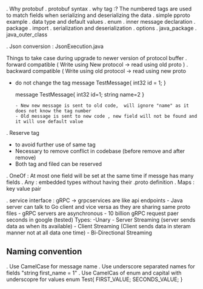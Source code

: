 . Why protobuf
. protobuf syntax
. why tag :? The numbered tags are used to match fields when serializing and deserializing the data 
. simple pproto example
. data type and default values
. enum
. inner message declaration
. package 
. import
. serialization and deserialization
. options
    . java_package
    . java_outer_class
    
. Json conversion  : JsonExecution.java

Things to take case during upgrade to newer version of protocol buffer
  . forward compatible ( Write using New protocol -> read using old proto )
  . backward compatible ( Write using old protocol -> read using new proto 
  
  - do not change the tag
          message TestMessage{
            int32 id = 1; 
          }
      
       message TestMessage{
          int32 id=1;
          string name=2 
        }
        
        - New new message is sent to old code,  will ignore "name" as it does not know the tag number
        - Old message is sent to new code , new field will not be found and it will use default value
        
        
. Reserve tag
  - to avoid further use of same tag
  - Necessary to remove conflict in codebase (before remove and after remove)
  - Both tag and filed can be reserved

. OneOf : At most one field will be set at the same time if messge has many fields
. Any : embedded types without having their .proto definition
. Maps : key value pair

. service interface : gRPC -> grpcservices are like api endpoints 
        - Java server can talk to Go client and vice versa as they are sharing same proto files
        - gRPC servers are asynchronous
        - 10 billion gRPC request paer seconds in google (tested)
    Types:
        -Unary
        - Server Streaming  (server sends data as when its available)
        - Client Streaming  (Client sends data in steram manner not at all data one time)
        - Bi-Directional Streaming


Naming convention
------------------
. Use CamelCase for message name
. Use underscore separated names for fields
            "string first_name = 1"
. Use CamelCas of enum and capital with underscopre for values
    enum Test{
        FIRST_VALUE;
        SECONDS_VALUE;
        }  
  
  